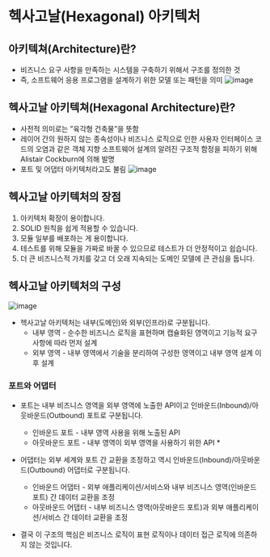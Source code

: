 # 헥사고날(Hexagonal) 아키텍처 

## 아키텍쳐(Architecture)란?
   * 비즈니스 요구 사항을 만족하는 시스템을 구축하기 위해서 구조를 정의한 것
   * 즉, 소프트웨어 응용 프로그램을 설계하기 위한 모델 또는 패턴을 의미
     ![image](https://user-images.githubusercontent.com/108439363/230031518-fcad0d1f-fa62-4f68-905a-34ffea64fd8e.png)

## 헥사고날 아키텍쳐(Hexagonal Architecture)란?
   * 사전적 의미로는 ”육각형 건축물”을 뜻함
   * 레이어 간의 원하지 않는 종속성이나 비즈니스 로직으로 인한 사용자 인터페이스 코드의 오염과 같은 객체 지향 소프트웨어 설계의 알려진 구조적 함정을 피하기 위해 Alistair Cockburn에 의해 발명
   * 포트 및 어댑터 아키텍처라고도 불림
     ![image](https://user-images.githubusercontent.com/108439363/230031550-90d45ee4-2ecc-49fc-97b7-f47f6857d106.png)

## 헥사고날 아키텍처의 장점
   1. 아키텍처 확장이 용이합니다.
   1. SOLID 원칙을 쉽게 적용할 수 있습니다.
   1. 모듈 일부를 배포하는 게 용이합니다.
   1. 테스트를 위해 모듈을 가짜로 바꿀 수 있으므로 테스트가 더 안정적이고 쉽습니다.
   1. 더 큰 비즈니스적 가치를 갖고 더 오래 지속되는 도메인 모델에 큰 관심을 둡니다.

## 헥사고날 아키텍처의 구성
   ![image](https://user-images.githubusercontent.com/108439363/230032213-74da098b-2834-4647-aa5b-d45ee5f3fe6d.png)
   * 헥사고날 아키텍처는 내부(도메인)와 외부(인프라)로 구분됩니다.
     * 내부 영역 - 순수한 비즈니스 로직을 표현하며 캡슐화된 영역이고 기능적 요구사항에 따라 먼저 설계
     * 외부 영역 - 내부 영역에서 기술을 분리하여 구성한 영역이고 내부 영역 설계 이후 설계
   ### 포트와 어댑터
   * 포트는 내부 비즈니스 영역을 외부 영역에 노출한 API이고 인바운드(Inbound)/아웃바운드(Outbound) 포트로 구분됩니다.
      * 인바운드 포트 - 내부 영역 사용을 위해 노출된 API   
      * 아웃바운드 포트 - 내부 영역이 외부 영역을 사용하기 위한 API   * 
   
   * 어댑터는 외부 세계와 포트 간 교환을 조정하고 역시 인바운드(Inbound)/아웃바운드(Outbound) 어댑터로 구분됩니다.   
      * 인바운드 어댑터 - 외부 애플리케이션/서비스와 내부 비즈니스 영역(인바운드 포트) 간 데이터 교환을 조정   
      * 아웃바운드 어댑터 - 내부 비즈니스 영역(아웃바운드 포트)과 외부 애플리케이션/서비스 간 데이터 교환을 조정   
   * 결국 이 구조의 핵심은 비즈니스 로직이 표현 로직이나 데이터 접근 로직에 의존하지 않는 것입니다.   

